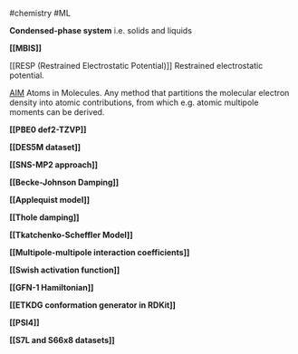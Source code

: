 #chemistry #ML 

**Condensed-phase system**
i.e. solids and liquids

**[[MBIS]]**

[[RESP (Restrained Electrostatic Potential)]]
Restrained electrostatic potential.


[AIM](https://en.wikipedia.org/wiki/Atoms_in_molecules)
Atoms in Molecules.
Any method that partitions the molecular electron density into atomic contributions, from which e.g. atomic multipole moments can be derived.

**[[PBE0 def2-TZVP]]**

**[[DES5M dataset]]**

**[[SNS-MP2 approach]]**

**[[Becke-Johnson Damping]]**

**[[Applequist model]]**

**[[Thole damping]]**

**[[Tkatchenko-Scheffler Model]]**

**[[Multipole-multipole interaction coefficients]]**

**[[Swish activation function]]**

**[[GFN-1 Hamiltonian]]**

**[[ETKDG conformation generator in RDKit]]**

**[[PSI4]]** 

**[[S7L and S66x8 datasets]]**


